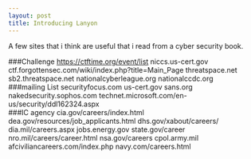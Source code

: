 ```yaml
---
layout: post
title: Introducing Lanyon
---
```


A few sites that i think are useful that i read from a cyber security book.

###Challenge
https://ctftime.org/event/list
niccs.us-cert.gov
ctf.forgottensec.com/wiki/index.php?title=Main_Page
threatspace.net
sb2.threatspace.net
nationalcyberleague.org
nationalccdc.org
</br>
###mailing List
securityfocus.com
us-cert.gov
sans.org
nakedsecurity.sophos.com
technet.microsoft.com/en-us/security/ddl162324.aspx
</br>
###IC agency
cia.gov/careers/index.html
dea.gov/resources/job_applicants.html
dhs.gov/xabout/careers/
dia.mil/careers.aspx
jobs.energy.gov
state.gov/career
nro.mil/careers/career.html
nsa.gov/careers
cpol.army.mil
afciviliancareers.com/index.php
navy.com/careers.html

